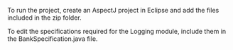 To run the project, create an AspectJ project in Eclipse and add the files included in the zip folder.

To edit the specifications required for the Logging module, include them in the BankSpecification.java file.